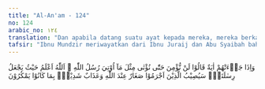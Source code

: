 ```yaml
---
title: "Al-An'am - 124"
no: 124
arabic_no: ١٢٤
translation: "Dan apabila datang suatu ayat kepada mereka, mereka berkata, “Kami tidak akan percaya (beriman) sebelum diberikan kepada kami seperti apa yang diberikan kepada rasul-rasul Allah.” Allah lebih mengetahui di mana Dia menempatkan tugas kerasulan-Nya. Orang-orang yang berdosa, nanti akan ditimpa kehinaan di sisi Allah dan azab yang keras karena tipu daya yang mereka lakukan."
tafsir: "Ibnu Mundzir meriwayatkan dari Ibnu Juraij dan Abu Syaibah bahwa ayat ini diturunkan karena ada seorang pembesar Mekah bernama Walid bin Mugirah yang berkata, \"Demi Allah, seandainya kenabian Muhammad itu benar, tentulah aku lebih berhak untuk diangkat sebagai nabi dari pada Muhammad, sebab aku lebih banyak mempunyai harta benda dan keturunan.\"\n\nApabila turun ayat Al-Qur'an yang menjelaskan kebenaran kenabian Muhammad dan berisi pengetahuan dan petunjuk yang dibawanya dari Allah, mereka berkata, \"Kami tidak mau percaya kepada Muhammad, kecuali bila dia membawa mukjizat seperti yang diberikan Allah kepada Nabi Musa yakni tongkatnya yang dapat membelah lautan, atau seperti mukjizat Nabi Isa yang dapat menyembuhkan penyakit sopak dan menghidupkan orang mati.\"\n\nTuntutan mereka yang lebih besar lagi disebutkan dalam firman Allah: \n\n\"Dan orang-orang yang tidak mengharapkan pertemuan dengan Kami (di akhirat) berkata, \"Mengapa bukan para malaikat yang diturunkan kepada kita atau (mengapa) kita (tidak) melihat Tuhan kita?\" Sungguh, mereka telah menyombongkan diri mereka dan benar-benar telah melampaui batas (dalam melakukan kezaliman).\" (al-Furqan/25: 21)\n\nPada dasarnya mereka tidak mau beriman kepada Nabi Muhammad, kecuali bila Nabi diberikan hal-hal yang serupa sebagaimana diberikan kepada rasul-rasul sebelumnya. Allah membantah tuntutan mereka dan menyatakan bahwa hanya Allah yang mutlak mengetahui kepada siapa Dia menempatkan tugas kerasulan. Tuntutan mereka seperti itu dijelaskan pula oleh Allah Ta'ala dalam firman-Nya: \n\n\"Dan mereka (juga) berkata, \"Mengapa Al-Qur'an ini tidak diturunkan kepada orang besar (kaya dan berpengaruh) dari salah satu dua negeri ini (Mekah dan Taif)?\" Apakah mereka yang membagi-bagi rahmat Tuhanmu? Kamilah yang menentukan penghidupan mereka dalam kehidupan dunia.\" (az-Zukhruf/43: 31-32)\n\nTuntutan-tuntutan seperti itu dikemukakan mereka kepada Nabi Muhammad yang dikaitkan dengan kehidupan duniawi karena terdorong oleh kedengkian dan kesombongan mereka dan dimaksudkan untuk membantah posisi Nabi sebagai Rasulullah.\n\nHal ini dijelaskan dalam firman Allah: \n\n\"Dan apabila orang-orang kafir itu melihat engkau (Muhammad), mereka hanya memperlakukan engkau menjadi bahan ejekan. (Mereka mengatakan), \"Apakah ini orang yang mencela tuhan-tuhanmu?\" Padahal mereka orang yang ingkar mengingat Allah Yang Maha Pengasih.\" (al-Anbiya'/21: 36)\n\nPemuka-pemuka Quraisy yang menghina Nabi Muhammad, sesungguhnya dalam hati kecil mereka mengakui kemuliaan keturunan, kejujuran dan keagungan akhlak Nabi, sehingga mereka memberikan julukan kepada Nabi dengan sebutan Al-Amin (orang yang tepercaya). Mereka mengakui Nabi Muhammad layak untuk dijadikan utusan Allah. Tidak ada sebab lain yang menghalang-halangi mereka dari keimanan kecuali karena kedengkian, kesombongan, dan taklid buta kepada keyakinan nenek moyang.\n\nPosisi kerasulan semata-mata karunia Allah yang dianugerahkan kepada siapa yang dikehendaki-Nya. Posisi kenabian tidak mungkin dicapai dengan jalan usaha atau dengan meningkatkan taraf pendidikan dan tidak pula dicapai melalui nasab atau keturunan. Posisi tersebut hanya diberikan Allah kepada orang-orang yang dipilih-Nya. Kemudian Allah mengancam pemuka-pemuka Quraisy yang sombong bahwa mereka akan ditimpa kehinaan di sisi Allah dan siksa yang pedih karena perbuatan mereka yang jahat dan tipu daya mereka terhadap Nabi Muhammad dan kaum Muslimin, sebagaimana dinyatakan dalam firman-Nya: \n\n\"Maka Allah menimpakan kepada mereka kehinaan pada kehidupan dunia. Dan sungguh, azab akhirat lebih besar, kalau (saja) mereka mengetahui.\" (az-Zumar/39: 26)\n\nAzab dari Allah ditimpakan kepada mereka yang durhaka, disebabkan dosa-dosa dan pelanggaran mereka. Sayang sekali, bahwa azab itu dipandang oleh sebagian manusia hanya sebagai bencana alam dan tidak menimbulkan kesadaran dalam hati mereka, sebagai azab Tuhan ada di antara mereka yang mati terbunuh pada waktu perang Badar dan ada pula yang mengalami nasib hina dalam kehidupan."
---
```

وَاِذَا جَاۤءَتْهُمْ اٰيَةٌ قَالُوْا لَنْ نُّؤْمِنَ حَتّٰى نُؤْتٰى مِثْلَ مَآ اُوْتِيَ رُسُلُ اللّٰهِ ۘ اَللّٰهُ اَعْلَمُ حَيْثُ يَجْعَلُ رِسٰلَتَهٗۗ سَيُصِيْبُ الَّذِيْنَ اَجْرَمُوْا صَغَارٌ عِنْدَ اللّٰهِ وَعَذَابٌ شَدِيْدٌۢ بِمَا كَانُوْا يَمْكُرُوْنَ
